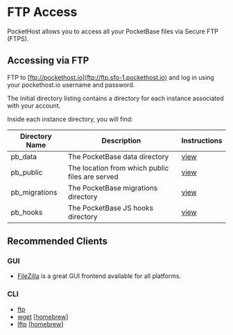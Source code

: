 # FTP Access

PocketHost allows you to access all your PocketBase files via Secure FTP (FTPS).

## Accessing via FTP

FTP to [ftp://pockethost.io](ftp://ftp.sfo-1.pockethost.io) and log in using your pockethost.io username and password.

The initial directory listing contains a directory for each instance associated with your account.

Inside each instance directory, you will find:

| Directory Name | Description                                     | Instructions                                            |
| -------------- | ----------------------------------------------- | ------------------------------------------------------- |
| pb_data        | The PocketBase data directory                   | [view](https://pocketbase.io/docs/going-to-production/) |
| pb_public      | The location from which public files are served | [view](https://pocketbase.io/docs)                      |
| pb_migrations  | The PocketBase migrations directory             | [view](https://pocketbase.io/docs/migrations/)          |
| pb_hooks       | The PocketBase JS hooks directory               | [view](https://pocketbase.io/docs/js-overview/)         |

## Recommended Clients

### GUI

- [FileZilla](https://filezilla-project.org/) is a great GUI frontend available for all platforms.

### CLI

- [ftp](https://ftp.gnu.org/)
- [wget](https://www.gnu.org/software/wget/) \[[homebrew](https://formulae.brew.sh/formula/wget)]
- [lftp](https://lftp.yar.ru/) \[[homebrew](https://formulae.brew.sh/formula/lftp)]
